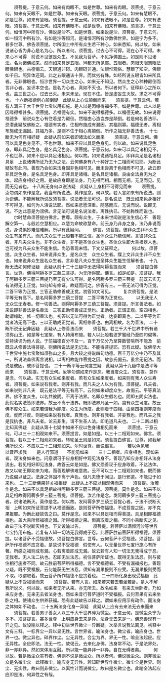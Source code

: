 <!-- { "loadSidebar": true } -->
　　须菩提。于意云何。如来有肉眼不。如是世尊。如来有肉眼。须菩提。于意云何。如来有天眼不。如是世尊。如来有天眼。须菩提。于意云何。如来有慧眼不。如是世尊。如来有慧眼。须菩提。于意云何。如来有法眼不。如是世尊。如来有法眼。须菩提。于意云何。如来有佛眼不。如是世尊。如来有佛眼。须菩提。于意云何。如恒河中所有沙。佛说是沙不。如是世尊。如来说是沙。须菩提。于意云何。如一恒河中所有沙。有如是沙等恒河。是诸恒河所有沙数佛世界。如是宁为多不。甚多世尊。佛告须菩提。尔所国土中所有众生若干种心。如来悉知。何以故。如来说诸心皆为非心是名为心。所以者何。须菩提。过去心不可得。现在心不可得。未来心不可得　前说不见彼是众生。不见我为菩萨。不见净佛国土。如是则不见诸法。名为诸佛如来。然而如来具足五眼。岂都无所见耶。五眼者。肉眼天眼慧眼法眼佛眼也。古德偈云。天眼通非碍。肉眼碍非通。法眼惟观俗。慧眼了知空。佛眼如千日。照异体还同。此之五眼通该十界。而优劣有殊。如经所说五眼皆如来所具者。无非佛眼也。恒沙世界一切众生之心。如来无不知见。然众生之心种种颠倒而言非心者。妄识本空也。是名为心者。真如不灭也。所以者何下。征释非心之所以也。盖三世之心。过去已灭。未来未至。现在不住。皆是虚妄生灭故。求之不可得也。
十六断福德例心颠倒疑　此疑从上心住颠倒而来
　　须菩提。于意云何。若有人满三千大千世界七宝以用布施。是人以是因缘得福多不。如是世尊。此人以是因缘得福甚多。须菩提。若福德有实。如来不说得福德多。以福德无故。如来说得福德多　前说众生心有住着是为颠倒。然福由心造岂亦是颠倒。若是何名善法耶。恐潜此疑故佛断之。福德有实者。住相布施成有漏因。其福则寡。福德无者。离相布施成无漏因。其福乃多。是则不住于相心离颠倒。所作之福无非善法也。
十七断无为何有相好疑　此疑从前如来者即诸法如义而来
　　须菩提。于意云何。佛可以具足色身见不。不也世尊。如来不应以具足色身见。何以故。如来说具足色身。即非具足色身。是名具足色身。须菩提。于意云何。如来可以具足诸相见不。不也世尊。如来不应以具足诸相见。何以故。如来说诸相具足。即非具足是名诸相具足　上说诸佛所证乃无为之法。云何佛身有八十种好三十二相而可见耶。为断此疑故有此问。善现乃会如来法身固非色相可见。而未尝离于色相而不可见。故云即非具足色身。是名具足色身。即非具足诸相。是名具足诸相。良由全法身无为之体。起应身相好之用。是故应身即是法身。乃无相而相。相而无相。无见而见。见而无见者也。
十八断无身何以说法疑　此疑从上身相不可得见而来
　　须菩提。汝勿谓如来作是念。我当有所说法。莫作是念。何以故。若人言如来有所说法。则为谤佛。不能解我所说故须菩提。说法者无法可说。是名说法　既云如来色身相好不可得见。如何为人演说法耶。然如来悲愿深重。随感而应。无说而说。说即无说。不达此意是为谤佛。言无法可说是名说法者。离性执已。不妨称性而说也。
　　尔时慧命须菩提白佛言。世尊。颇有众生。于未来世闻说是法生信心不　善现解空第一。与般若空慧相应。以慧为命故称慧命。前云身乃非身之身。法乃非说而说。身说俱妙难信难解。所以有此疑问。
　　佛言。须菩提。彼非众生非不众生　众生有圣有凡。而凡夫众生于此般若不能生信。圣体众生乃能信解。言彼非众生者。非凡夫众生也。非不众生者。非不是圣体众生也。圣体众生即大乘根器人也。岂可视为凡夫众生不能生信。尚恐善现未悟。下文又征释之。
　　何以故。须菩提。众生众生者。如来说非众生。是名众生　众生众生者。牒上文非众生非不众生也。如来说非众生是名众生者。言非是凡夫众生是圣体众生能生信解者也。
十九断无法如何修证疑　此疑从前十二十三疑中无法得阿耨菩提而来
　　须菩提白佛言。世尊。佛得阿耨多罗三藐三菩提。为无所得耶。佛言。如是如是。须菩提。我于阿耨多罗三藐三菩提乃至无有少法可得。是名阿耨多罗三藐三菩提　前既云实无有法得无上正觉。如何却有修证。故疑而问之。佛答有三。一答无法可得为正觉。二答平等为正觉。三答正助修善成正觉。初答如文可见。
　　复次须菩提。是法平等无有高下。是名阿耨多罗三藐三菩提　二答平等为正觉也。
　　以无我无人无众生无寿者。修一切善法。则得阿耨多罗三藐三菩提。须菩提。所言善法者。如来说即非善法是名善法　三答正助修善成正觉也。正助者。正谓正观。空四相也。助谓缘助。修一切善法也。初答以无法可得为正觉者。达妄即真也。二以平等为正觉者法无高下也。三以正助成正觉者。离相修善也。由离相故。名为善法。
二十断所说无记非因疑　此疑从上修善法而来
　　须菩提。若三千大千世界中所有诸须弥山王。如是等七宝聚。有人持用布施。若人以此般若波罗蜜经乃至四句偈等。受持读诵为他人说。于前福德百分不及一。百千万亿分乃至算数譬喻所不能及　前既云从修善法得菩提。则佛所说法是无记法。不能得菩提耶。恐有此疑。故佛举大千世界中施七宝聚如须弥山之多。且大较之持说四句功德。百千万亿分中乃不及其一。所说法盖佛离言说相。以离相故能作菩提之因。故慈氏偈云。虽言无记法。而说是彼因。彼即菩提也。
二十一断平等云何度生疑　此疑从第十九疑中是法平等而来
　　须菩提。于意云何。汝等勿谓如来作是念。我当度众生。须菩提。莫作是念。何以故。实无有众生如来度者。若有众生如来度者。如来则有我人众生寿者。须菩提。如来说有我者。则非有我。而凡夫之人以为有我。须菩提。凡夫者。如来说则非凡夫　既云是法平等无有高下。云何如来却度众生。故偈云。平等真法界。佛不度众生。以名共彼阴。不离于法界。名即众生假名也。阴即五阴实法也。此假名实法皆即法界。故云不离于法界。既即法界凡圣一如。岂有众生可度。故云佛不度众生。如来若谓我为能度。众生为所度。此则着于四相。由离四相则非度而度。度而非度。则是如来说有我者。真我也。则非有我者。非妄我也。而凡夫之我是我执也。非凡夫者。论云非生。谓不生圣人法。即毛道凡夫也。
二十二断以相比知真佛疑　此疑从第十七疑中如来不应以色身诸相见而来
　　须菩提。于意云何。可以三十二相观如来不。须菩提言。如是如是。以三十二相观如来。佛言。须菩提。若以三十二相观如来者。转轮圣王则是如来。须菩提白佛言。世尊。如我解佛所说义。不应以三十二相观如来。尔时世尊。而说偈言。
　　若以色见我　　以音声求我
　　是人行邪道　　不能见如来
　　三十二相者。应身相也。观如来者。观法身如来也。问意谓可于应身相好中观见法身不。善现乃知应身相好从法身流出。若见相好即见法身。故答云如是如是。佛又恐善现于应身取着。不达法体。故又以轮王即如来为难。而善现解佛难意故。云不可以三十二相观如来也。既而佛乃说偈以证之。法身之体固不离于声色。但凡夫堕于闻见。是行邪道。不能见于如来也。
二十三断佛果非关福相疑　此疑从上不应以相观佛而来
　　须菩提。汝若作是念。如来不以具足相故得阿耨多罗三藐三菩提。须菩提。莫作是念。如来不以具足相故得阿耨多罗三藐三菩提。须菩提。汝若作是念。发阿耨多罗三藐三菩提心者。说诸法断灭。莫作是念。何以故。发阿耨多罗三藐三菩提心者。于法不说断灭相　上明如来所证菩提不从福德而致。是则菩萨所修福德。不成菩提之因。亦不克果报耶。为断此疑故告之曰。莫作是念。如来不以具足相而得菩提。具足相即福德相也。盖大乘所修福德之因。所得福德之果。但离取着之相。不同小乘断灭之见。故曰于法不说断灭相也。下又设喻以告。
　　须菩提。若菩萨以满恒河沙等世界七宝持用布施。若复有人知一切法无我得成于忍。此菩萨胜前菩萨所得福德。须菩提。以诸菩萨不受福德故。须菩提白佛言。世尊。云何菩萨不受福德。须菩提。菩萨所作福德不应贪着。是故说不受福德　假使有人。以无量世界七宝行施心有所著。所感之福则成有漏。心若离着即成无漏。故云若有人知一切法无我得成于忍。无我者。无人法二执也。忍即无生法忍。初住菩萨所证也。既得无生法忍。则与彼住相行施者不同。故云胜前菩萨所得福德。言不受福德者。不受有漏福报也。善现又疑。既不受福报。云何能获无生法忍。须知有漏果报则不应受。无漏果报则受而不取。取谓取着。故云菩萨所作福德不应贪着也。
二十四断化身出现受福疑　此疑从上不受福德而来
　　须菩提。若有人言。如来若来若去若坐若卧。是人不解我所说义。何以故。如来者无所从来。亦无所去。故名如来　有来去坐卧者。乃如来应身也。无来无去者法身也。然如来昔行菩萨道时不受福报。云何至果有去来坐卧之相。使诸众生供养获福。恐有此疑故告以释之。谓如来应用示有动作。而法身之体如如不动也。
二十五断法身化身一异疑　此疑从上应有去来法无去来而来
　　须菩提。若善男子善女人以三千大千世界碎为微尘。于意云何。是微尘众宁为多不。须菩提言。甚多世尊　上明应身去来是异。法身无去来是一。佛恐善现有一异之见。故设喻以释之。释中初举世界微尘一异断疑。次举言说我法离见。初释中文有三科。一标界尘一异以显无性。言世界者。喻法身也。微尘者。喻应身也。世界一也。微尘异也。碎界作尘。尘无异性。合尘为界。界无一性。喻全法起应。应无异性。全应即法。法无一性。故偈云。去来化身佛。法身常不动。于是法界处。非一亦非异。然如来体用互融。所以能一能异非一非异。自在无碍者矣。
　　何以故。若是微尘众实有者。佛则不说是微尘众。所以者何。佛说微尘众。则非微尘众是名微尘众　此释微尘。喻应身无异性。若知碎世界作微尘。微尘全是世界。则尘、无实性。故曰则非微尘。以离性计而说微尘。故曰是名微尘也。此喻全法起应应即是法。何异性之有哉。
